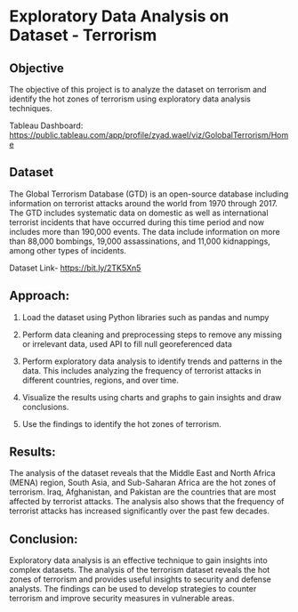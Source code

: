 # Exploratory Data Analysis on Dataset - Terrorism


## Objective
The objective of this project is to analyze the dataset on terrorism and identify the hot zones of terrorism using exploratory data analysis techniques.

Tableau Dashboard: https://public.tableau.com/app/profile/zyad.wael/viz/GolobalTerrorism/Home

## Dataset 
The Global Terrorism Database (GTD) is an open-source database including information on terrorist attacks around the world from 1970 through 2017. The GTD includes systematic data on domestic as well as international terrorist incidents that have occurred during this time period and now includes more than 190,000 events. The data include information on more than 88,000 bombings, 19,000 assassinations, and 11,000 kidnappings, among other types of incidents.

Dataset Link- https://bit.ly/2TK5Xn5

## Approach:

1. Load the dataset using Python libraries such as pandas and numpy

2. Perform data cleaning and preprocessing steps to remove any missing or irrelevant data, used API to fill null georeferenced data

3. Perform exploratory data analysis to identify trends and patterns in the data. This includes analyzing the frequency of terrorist attacks in different countries, regions, and over time.

4. Visualize the results using charts and graphs to gain insights and draw conclusions.

5. Use the findings to identify the hot zones of terrorism.


## Results:
The analysis of the dataset reveals that the Middle East and North Africa (MENA) region, South Asia, and Sub-Saharan Africa are the hot zones of terrorism. Iraq, Afghanistan, and Pakistan are the countries that are most affected by terrorist attacks. The analysis also shows that the frequency of terrorist attacks has increased significantly over the past few decades.

## Conclusion:
Exploratory data analysis is an effective technique to gain insights into complex datasets. The analysis of the terrorism dataset reveals the hot zones of terrorism and provides useful insights to security and defense analysts. The findings can be used to develop strategies to counter terrorism and improve security measures in vulnerable areas.

